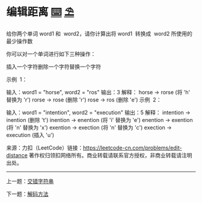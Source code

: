 # 编辑距离 [⌨️](https://github.com/tolerance-go/keep-learning/blob/master/src/数据结构和算法/动态规划/index.code.ts) [⛱️](https://github.com/tolerance-go/keep-learning/blob/master/src/数据结构和算法/动态规划/index.test.ts)

给你两个单词 word1 和  word2，请你计算出将 word1  转换成  word2 所使用的最少操作数

你可以对一个单词进行如下三种操作：

插入一个字符删除一个字符替换一个字符

示例  1：

输入：word1 = "horse", word2 = "ros" 输出：3 解释： horse -> rorse (将 'h' 替换为 'r') rorse -> rose (删除 'r') rose -> ros (删除 'e') 示例  2：

输入：word1 = "intention", word2 = "execution" 输出：5 解释： intention -> inention (删除 't') inention -> enention (将 'i' 替换为 'e') enention -> exention (将 'n' 替换为 'x') exention -> exection (将 'n' 替换为 'c') exection -> execution (插入 'u')

来源：力扣（LeetCode）链接：https://leetcode-cn.com/problems/edit-distance 著作权归领扣网络所有。商业转载请联系官方授权，非商业转载请注明出处。


---

上一题：[交错字符串](https://github.com/tolerance-go/keep-learning/blob/master/output/数据结构和算法/动态规划/交错字符串.md)

下一题：[解码方法](https://github.com/tolerance-go/keep-learning/blob/master/output/数据结构和算法/动态规划/解码方法.md)